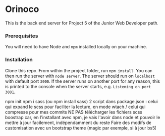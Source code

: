 # Orinoco #

This is the back end server for Project 5 of the Junior Web Developer path.

### Prerequisites ###

You will need to have Node and `npm` installed locally on your machine.

### Installation ###

Clone this repo. From within the project folder, run `npm install`. You 
can then run the server with `node server`. 
The server should run on `localhost` with default port `3000`. If the
server runs on another port for any reason, this is printed to the
console when the server starts, e.g. `Listening on port 3001`.



npm init
npm i sass (ou npm install sass)
2 script dans package.json : celui qui expand le scss pour faciliter la lecture, en mode wtach / celui qui compresse pour mes commits
NE PAS télécharger les fichiers scss boostrap car, en l'installant avec npm, je vais l'avoir dans node et pouvoir le mettre à jour facilement, indépendamment du reste
Faire des modifs de customisation avec un bootstrap theme (magic par exemple, si à jour bs5)
